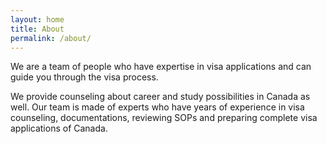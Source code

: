 ```yaml
---
layout: home
title: About
permalink: /about/
---
```


We are a team of people who have expertise in visa applications and can guide you through the visa process.

We provide counseling about career and study possibilities in Canada as well.
Our team is made of experts who have years of experience in visa counseling, documentations, reviewing SOPs and preparing complete visa applications of Canada.
